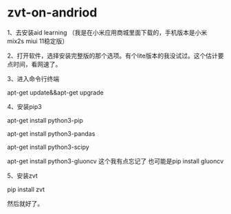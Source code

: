 # zvt-on-andriod


1、去安装aid learning （我是在小米应用商城里面下载的，手机版本是小米 mix2s miui 11稳定版）

2、打开软件，选择安装完整版的那个选项。有个lite版本的我没试过。这个估计要点时间，看网速了。

3、进入命令行终端

apt-get update&&apt-get upgrade

4、安装pip3

apt-get install python3-pip

apt-get install python3-pandas

apt-get install python3-scipy

apt-get install python3-gluoncv 这个我有点忘记了 也可能是pip install gluoncv 

5、安装zvt

pip install zvt 

然后就好了。

